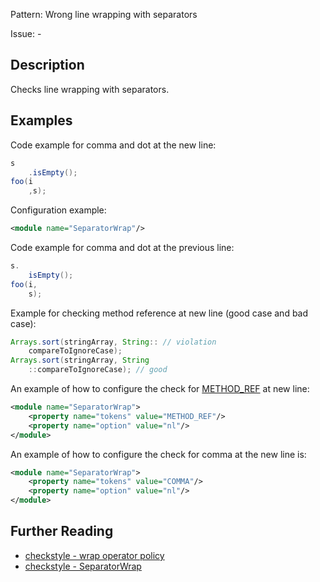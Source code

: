 Pattern: Wrong line wrapping with separators

Issue: -

## Description

Checks line wrapping with separators. 

## Examples

Code example for comma and dot at the new line: 


```java
s
    .isEmpty();
foo(i
    ,s);
```
        

Configuration example: 


```xml
<module name="SeparatorWrap"/>
```
        

Code example for comma and dot at the previous line: 


```java
s.
    isEmpty();
foo(i,
    s);
```
        

Example for checking method reference at new line (good case and bad case): 


```java
Arrays.sort(stringArray, String:: // violation
    compareToIgnoreCase);
Arrays.sort(stringArray, String
    ::compareToIgnoreCase); // good
```
        

An example of how to configure the check for [METHOD_REF](http://checkstyle.sourceforge.net/apidocs/com/puppycrawl/tools/checkstyle/api/TokenTypes.html#METHOD_REF) at new line: 


```xml
<module name="SeparatorWrap">
    <property name="tokens" value="METHOD_REF"/>
    <property name="option" value="nl"/>
</module>
```
        

An example of how to configure the check for comma at the new line is: 


```xml
<module name="SeparatorWrap">
    <property name="tokens" value="COMMA"/>
    <property name="option" value="nl"/>
</module>
```

## Further Reading

* [checkstyle - wrap operator policy](http://checkstyle.sourceforge.net/property_types.html#wrapOp)
* [checkstyle - SeparatorWrap](http://checkstyle.sourceforge.net/config_whitespace.html#SeparatorWrap)
